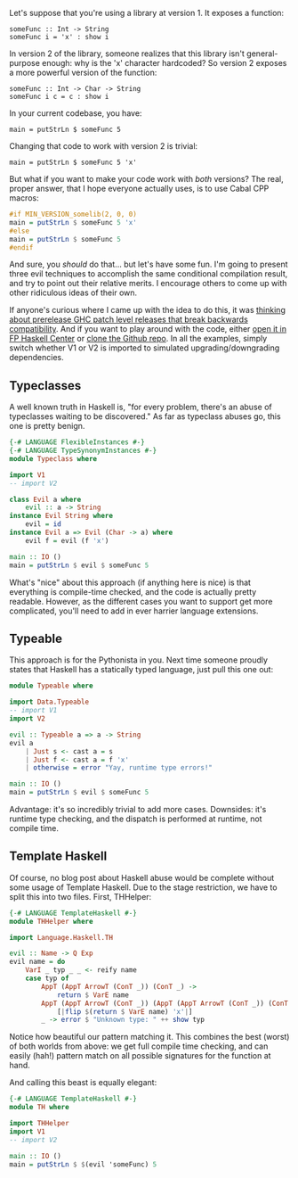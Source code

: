 Let's suppose that you're using a library at version 1. It exposes a function:

    someFunc :: Int -> String
    someFunc i = 'x' : show i

In version 2 of the library, someone realizes that this library isn't
general-purpose enough: why is the 'x' character hardcoded? So version 2
exposes a more powerful version of the function:

    someFunc :: Int -> Char -> String
    someFunc i c = c : show i

In your current codebase, you have:

    main = putStrLn $ someFunc 5

Changing that code to work with version 2 is trivial:

    main = putStrLn $ someFunc 5 'x'

But what if you want to make your code work with *both* versions? The real, proper answer, that I hope everyone actually uses, is to use Cabal CPP macros:

```haskell
#if MIN_VERSION_somelib(2, 0, 0)
main = putStrLn $ someFunc 5 'x'
#else
main = putStrLn $ someFunc 5
#endif
```

And sure, you *should* do that... but let's have some fun. I'm going to present
three evil techniques to accomplish the same conditional compilation result,
and try to point out their relative merits. I encourage others to come up with
other ridiculous ideas of their own.

If anyone's curious where I came up with the idea to do this, it was [thinking
about prerelease GHC patch level releases that break backwards
compatibility](https://github.com/yesodweb/yesod/issues/748#issuecomment-45475090).
And if you want to play around with the code, either [open it in FP Haskell
Center](https://www.fpcomplete.com/user/snoyberg/random-code-snippets/evil-conditional-compilation)
or [clone the Github
repo](https://github.com/snoyberg/evil-conditional-compilation). In all the
examples, simply switch whether V1 or V2 is imported to simulated
upgrading/downgrading dependencies.

## Typeclasses

A well known truth in Haskell is, "for every problem, there's an abuse of
typeclasses waiting to be discovered." As far as typeclass abuses go, this one
is pretty benign.

```haskell
{-# LANGUAGE FlexibleInstances #-}
{-# LANGUAGE TypeSynonymInstances #-}
module Typeclass where

import V1
-- import V2

class Evil a where
    evil :: a -> String
instance Evil String where
    evil = id
instance Evil a => Evil (Char -> a) where
    evil f = evil (f 'x')

main :: IO ()
main = putStrLn $ evil $ someFunc 5
```

What's "nice" about this approach (if anything here is nice) is that everything
is compile-time checked, and the code is actually pretty readable. However, as
the different cases you want to support get more complicated, you'll need to
add in ever harrier language extensions.

## Typeable

This approach is for the Pythonista in you. Next time someone proudly states
that Haskell has a statically typed language, just pull this one out:

```haskell
module Typeable where

import Data.Typeable
-- import V1
import V2

evil :: Typeable a => a -> String
evil a
    | Just s <- cast a = s
    | Just f <- cast a = f 'x'
    | otherwise = error "Yay, runtime type errors!"

main :: IO ()
main = putStrLn $ evil $ someFunc 5
```

Advantage: it's so incredibly trivial to add more cases. Downsides: it's
runtime type checking, and the dispatch is performed at runtime, not compile
time.

## Template Haskell

Of course, no blog post about Haskell abuse would be complete without some
usage of Template Haskell. Due to the stage restriction, we have to split this
into two files. First, THHelper:

```haskell
{-# LANGUAGE TemplateHaskell #-}
module THHelper where

import Language.Haskell.TH

evil :: Name -> Q Exp
evil name = do
    VarI _ typ _ _ <- reify name
    case typ of
        AppT (AppT ArrowT (ConT _)) (ConT _) ->
            return $ VarE name
        AppT (AppT ArrowT (ConT _)) (AppT (AppT ArrowT (ConT _)) (ConT _)) ->
            [|flip $(return $ VarE name) 'x'|]
        _ -> error $ "Unknown type: " ++ show typ
```

Notice how beautiful our pattern matching it. This combines the best (worst) of
both worlds from above: we get full compile time checking, and can easily
(hah!) pattern match on all possible signatures for the function at hand.

And calling this beast is equally elegant:

```haskell
{-# LANGUAGE TemplateHaskell #-}
module TH where

import THHelper
import V1
-- import V2

main :: IO ()
main = putStrLn $ $(evil 'someFunc) 5
```
